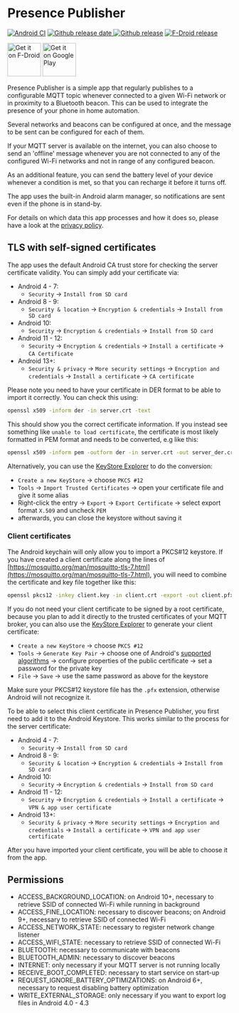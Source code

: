 # Presence Publisher

[![Android CI](https://github.com/ostrya/presencepublisher/workflows/Android%20CI/badge.svg?branch=main)](https://github.com/ostrya/PresencePublisher/actions?query=branch%3Amain)
[![Github release date](https://img.shields.io/github/release-date/ostrya/presencepublisher.svg?logo=github) ![Github release](https://img.shields.io/github/release/ostrya/presencepublisher.svg?logo=github)](https://github.com/ostrya/PresencePublisher/releases)
[![F-Droid release](https://img.shields.io/f-droid/v/org.ostrya.presencepublisher.svg)](https://f-droid.org/packages/org.ostrya.presencepublisher)

[<img src="https://f-droid.org/badge/get-it-on.png" alt="Get it on F-Droid" height="75">](https://f-droid.org/packages/org.ostrya.presencepublisher)
[<img src="https://play.google.com/intl/en_us/badges/static/images/badges/en_badge_web_generic.png" height="75" alt="Get it on Google Play">](https://play.google.com/store/apps/details?id=org.ostrya.presencepublisher&pcampaignid=pcampaignidMKT-Other-global-all-co-prtnr-py-PartBadge-Mar2515-1)

Presence Publisher is a simple app that regularly publishes to a configurable MQTT topic whenever connected to a
given Wi-Fi network or in proximity to a Bluetooth beacon. This can be used to integrate the presence of your phone
in home automation.

Several networks and beacons can be configured at once, and the message to be sent can be configured for each of them.

If your MQTT server is available on the internet, you can also choose to send an 'offline' message
whenever you are not connected to any of the configured Wi-Fi networks and not in range of any configured beacon.

As an additional feature, you can send the battery level of your device whenever a condition is met, so that you can
recharge it before it turns off.

The app uses the built-in Android alarm manager, so notifications are sent even if the phone is in stand-by.

For details on which data this app processes and how it does so, please have a look at the
[privacy policy](https://ostrya.github.io/PresencePublisher/en/PRIVACY_POLICY.html).

## TLS with self-signed certificates

The app uses the default Android CA trust store for checking the server certificate validity. You can simply add your
certificate via:

* Android 4 - 7:
  * `Security` → `Install from SD card`
* Android 8 - 9:
  * `Security & location` → `Encryption & credentials` → `Install from SD card`
* Android 10:
  * `Security` → `Encryption & credentials` → `Install from SD card`
* Android 11 - 12:
  * `Security` → `Encryption & credentials` → `Install a certificate` → `CA Certificate`
* Android 13+:
  * `Security & privacy` → `More security settings` → `Encryption and credentials` → `Install a certificate` → `CA certificate`

Please note you need to have your certificate in DER format to be able to import it correctly. You can
check this using:

```bash
openssl x509 -inform der -in server.crt -text
```

This should show you the correct certificate information. If you instead see something like `unable to load certificate`,
the certificate is most likely formatted in PEM format and needs to be converted, e.g like this:

```bash
openssl x509 -inform pem -outform der -in server.crt -out server_der.crt
```

Alternatively, you can use the [KeyStore Explorer](https://keystore-explorer.org) to do the conversion:

* `Create a new KeyStore` → choose `PKCS #12`
* `Tools` → `Import Trusted Certificates` → open your certificate file and give it some alias
* Right-click the entry → `Export` → `Export Certificate` → select export format `X.509` and uncheck `PEM`
* afterwards, you can close the keystore without saving it

### Client certificates

The Android keychain will only allow you to import a PKCS#12 keystore. If you have created a client certificate along
the lines of [https://mosquitto.org/man/mosquitto-tls-7.html](https://mosquitto.org/man/mosquitto-tls-7.html),
you will need to combine the certificate and key file together like this:

```bash
openssl pkcs12 -inkey client.key -in client.crt -export -out client.pfx
```

If you do not need your client certificate to be signed by a root certificate, because you plan to add it directly to
the trusted certificates of your MQTT broker, you can also use the [KeyStore Explorer](https://keystore-explorer.org)
to generate your client certificate:

* `Create a new KeyStore` → choose `PKCS #12`
* `Tools` → `Generate Key Pair` → choose one of Android's
  [supported algorithms](https://developer.android.com/training/articles/keystore#SupportedKeyPairGenerators)
  → configure properties of the public certificate → set a password for the private key
* `File` → `Save` → use the same password as above for the keystore

Make sure your PKCS#12 keystore file has the `.pfx` extension, otherwise Android will not recognize it.

To be able to select this client certificate in Presence Publisher, you first need to add it to
the Android Keystore. This works similar to the process for the server certificate:

* Android 4 - 7:
  * `Security` → `Install from SD card`
* Android 8 - 9:
  * `Security & location` → `Encryption & credentials` → `Install from SD card`
* Android 10:
  * `Security` → `Encryption & credentials` → `Install from SD card`
* Android 11 - 12:
  * `Security` → `Encryption & credentials` → `Install a certificate` → `VPN & app user certificate`
* Android 13+:
  * `Security & privacy` → `More security settings` → `Encryption and credentials` → `Install a certificate` → `VPN and app user certificate`

After you have imported your client certificate, you will be able to choose it from the app.

## Permissions

* ACCESS_BACKGROUND_LOCATION: on Android 10+, necessary to retrieve SSID of connected Wi-Fi while running in background
* ACCESS_FINE_LOCATION: necessary to discover beacons; on Android 9+, necessary to retrieve SSID of connected Wi-Fi
* ACCESS_NETWORK_STATE: necessary to register network change listener
* ACCESS_WIFI_STATE: necessary to retrieve SSID of connected Wi-Fi
* BLUETOOTH: necessary to communicate with beacons
* BLUETOOTH_ADMIN: necessary to discover beacons
* INTERNET: only necessary if your MQTT server is not running locally
* RECEIVE_BOOT_COMPLETED: necessary to start service on start-up
* REQUEST_IGNORE_BATTERY_OPTIMIZATIONS: on Android 6+, necessary to request disabling battery optimization
* WRITE_EXTERNAL_STORAGE: only necessary if you want to export log files in Android 4.0 - 4.3
